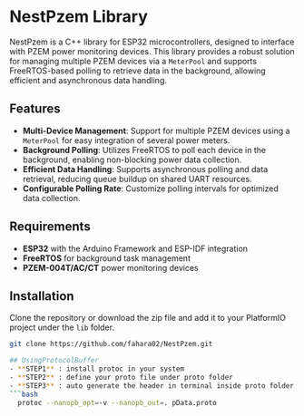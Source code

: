 # NestPzem Library

NestPzem is a C++ library for ESP32 microcontrollers, designed to interface with PZEM power monitoring devices. This library provides a robust solution for managing multiple PZEM devices via a `MeterPool` and supports FreeRTOS-based polling to retrieve data in the background, allowing efficient and asynchronous data handling.

## Features

- **Multi-Device Management**: Support for multiple PZEM devices using a `MeterPool` for easy integration of several power meters.
- **Background Polling**: Utilizes FreeRTOS to poll each device in the background, enabling non-blocking power data collection.
- **Efficient Data Handling**: Supports asynchronous polling and data retrieval, reducing queue buildup on shared UART resources.
- **Configurable Polling Rate**: Customize polling intervals for optimized data collection.

## Requirements

- **ESP32** with the Arduino Framework and ESP-IDF integration
- **FreeRTOS** for background task management
- **PZEM-004T/AC/CT** power monitoring devices

## Installation

Clone the repository or download the zip file and add it to your PlatformIO project under the `lib` folder.

```bash
git clone https://github.com/fahara02/NestPzem.git

## UsingProtocolBuffer
- **STEP1** : install protoc in your system
- **STEP2** : define your proto file under proto folder
- **STEP3** : auto generate the header in terminal inside proto folder 
```bash
  protoc --nanopb_opt=-v --nanopb_out=. pData.proto
